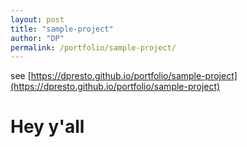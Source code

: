 ```yaml
---
layout: post
title: "sample-project"
author: "DP"
permalink: /portfolio/sample-project/
---
```


see [https://dpresto.github.io/portfolio/sample-project](https://dpresto.github.io/portfolio/sample-project)
# Hey y'all
